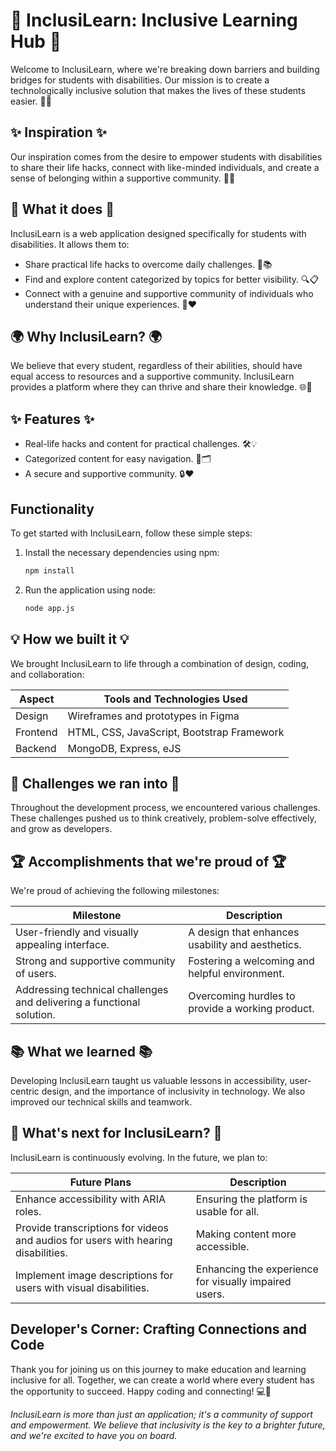 # 🌟 **InclusiLearn: Inclusive Learning Hub** 🌟

Welcome to InclusiLearn, where we're breaking down barriers and building bridges for students with disabilities. Our mission is to create a technologically inclusive solution that makes the lives of these students easier. 🌈✨

## ✨ Inspiration ✨

Our inspiration comes from the desire to empower students with disabilities to share their life hacks, connect with like-minded individuals, and create a sense of belonging within a supportive community. 🌟🚀

## 🚀 What it does 🚀

InclusiLearn is a web application designed specifically for students with disabilities. It allows them to:

- Share practical life hacks to overcome daily challenges. 💪📚
- Find and explore content categorized by topics for better visibility. 🔍📋
- Connect with a genuine and supportive community of individuals who understand their unique experiences. 🤝❤️

## 🌍 Why InclusiLearn? 🌍

We believe that every student, regardless of their abilities, should have equal access to resources and a supportive community. InclusiLearn provides a platform where they can thrive and share their knowledge. 🌐🤗

## ✨ Features ✨

- Real-life hacks and content for practical challenges. 🛠️💡
- Categorized content for easy navigation. 📂🗂️
- A secure and supportive community. 🔒❤️

## Functionality

To get started with InclusiLearn, follow these simple steps:

1. Install the necessary dependencies using npm:
   ```bash
   npm install
   ```
2. Run the application using node:
   ```bash
   node app.js
   ```

## 💡 **How we built it** 💡

We brought InclusiLearn to life through a combination of design, coding, and collaboration:

| Aspect        | Tools and Technologies Used                 |
|---------------|--------------------------------------------|
| Design        | Wireframes and prototypes in Figma         |
| Frontend      | HTML, CSS, JavaScript, Bootstrap Framework |
| Backend       | MongoDB, Express, eJS                      |

## 🚧 **Challenges we ran into** 🚧

Throughout the development process, we encountered various challenges. These challenges pushed us to think creatively, problem-solve effectively, and grow as developers.

## 🏆 **Accomplishments that we're proud of** 🏆

We're proud of achieving the following milestones:

| Milestone                                           | Description                                  |
|-----------------------------------------------------|----------------------------------------------|
| User-friendly and visually appealing interface.     | A design that enhances usability and aesthetics. |
| Strong and supportive community of users.            | Fostering a welcoming and helpful environment. |
| Addressing technical challenges and delivering a functional solution. | Overcoming hurdles to provide a working product. |

## 📚 **What we learned** 📚

Developing InclusiLearn taught us valuable lessons in accessibility, user-centric design, and the importance of inclusivity in technology. We also improved our technical skills and teamwork.

## 🚀 **What's next for InclusiLearn?** 🚀

InclusiLearn is continuously evolving. In the future, we plan to:

| Future Plans                                       | Description                                |
|-----------------------------------------------------|--------------------------------------------|
| Enhance accessibility with ARIA roles.              | Ensuring the platform is usable for all.   |
| Provide transcriptions for videos and audios for users with hearing disabilities. | Making content more accessible.     |
| Implement image descriptions for users with visual disabilities. | Enhancing the experience for visually impaired users. |


## Developer's Corner: Crafting Connections and Code

Thank you for joining us on this journey to make education and learning inclusive for all. Together, we can create a world where every student has the opportunity to succeed. Happy coding and connecting! 💻🌟

*InclusiLearn is more than just an application; it's a community of support and empowerment. We believe that inclusivity is the key to a brighter future, and we're excited to have you on board.*
